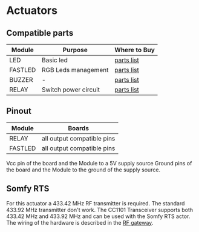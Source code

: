 # Actuators
## Compatible parts 
|Module|Purpose|Where to Buy|
|-|-|-|
|LED|Basic led|[parts list](https://compatible.openmqttgateway.com/index.php/parts)|
|FASTLED|RGB Leds management|[parts list](https://compatible.openmqttgateway.com/index.php/parts)|
|BUZZER|-|[parts list](https://compatible.openmqttgateway.com/index.php/parts)|
|RELAY|Switch power circuit|[parts list](https://compatible.openmqttgateway.com/index.php/parts)|

## Pinout
|Module| Boards|
|-|-|
|RELAY|all output compatible pins|
|FASTLED|all output compatible pins|

Vcc pin of the board and the Module to a 5V supply source
Ground pins of the board and the Module to the ground of the supply source.

## Somfy RTS
For this actuator a 433.42 MHz RF transmitter is required.
The standard 433.92 MHz transmitter don't work.
The CC1101 Transceiver supports both 433.42 MHz and 433.92 MHz and can be used with the Somfy RTS actor.
The wiring of the hardware is described in the [RF gateway](rf).
